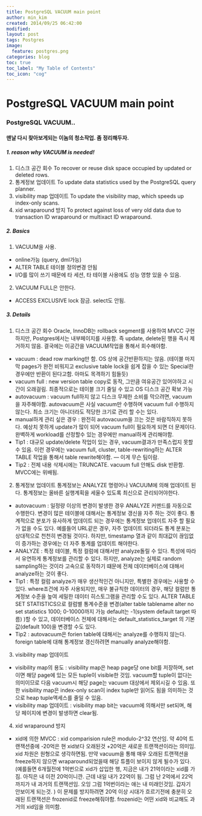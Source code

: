 ```yaml
---
title: PostgreSQL VACUUM main point
author: min_kim
created: 2014/09/25 06:42:00
modified:
layout: post
tags: Postgres
image:
  feature: postgres.png
categories: blog
toc: true
toc_label: "My Table of Contents"
toc_icon: "cog"
---
```



# PostgreSQL VACUUM main point

### PostgreSQL VACUUM..

#### 맨날 다시 찾아보게되는 이놈의 청소작업. 좀 정리해두자.
##### 1. reason why VACUUM is needed!
1. 디스크 공간 회수 To recover or reuse disk space occupied by updated or deleted rows.
2. 통계정보 업데이트 To update data statistics used by the PostgreSQL query planner.
3. visibility map 업데이트 To update the visibility map, which speeds up index-only scans.
4. xid wraparound 방지 To protect against loss of very old data due to transaction ID wraparound or multixact ID wraparound.

##### 2. Basics
1. VACUUM을 사용.
  * online가능 (query, dml가능)
  * ALTER TABLE 테이블 정의변경 안됨
  * I/O를 많이 쓰기 때문에 타 세션, 타 테이블 사용에도 성능 영향 있을 수 있음.
2. VACUUM FULL은 안한다.
  * ACCESS EXCLUSIVE lock 잠금. select도 안됨.

##### 3. Details
1. 디스크 공간 회수
Oracle, InnoDB는 rollback segment를 사용하여 MVCC 구현하지만, Postgres에서는 내부페이지를 사용함. 즉 update, delete된 행을 즉시 제거하지 않음. 결국에는 이공간을 VACUUM작업을 통해서 회수해야함.
  * vacuum : dead row marking만 함. OS 상에 공간반환하지는 않음. (테이블 마지막 pages가 완전 비워지고 exclusive table lock을 쉽게 잡을 수 있는 Special한 경우에만 반환이 된다고함. 아마도 목격하기 힘들듯)
  * vacuum full : new version table copy로 동작, 그만큼 여유공간 있어야하고 시간이 오래걸림. 최종적으로는 테이블 크기 줄일 수 있고 OS 디스크 공간 확보 가능
  * autovacuum : vacuum full하지 않고 디스크 무제한 소비를 막으려면, vacuum을 자주해야함. autovacuum은 사실 vacuum만 수행하며 vacuum full 수행하지 않는다. 최소 크기는 아니더라도 적당한 크기로 관리 할 수는 있다.
  * manual하게 관리 싶은 경우 : 완전히 autovacuum을 끄는 것은 바람직하지 못하다. 예상치 못하게 update가 많이 되어 vacuum full이 필요하게 되면 더 문제이다. 완벽하게 workload를 산정할수 있는 경우에만 manual하게 관리해야함.
  * Tip1 : 대규모 update/delete 작업이 있는 경우, vacuum결과가 만족스럽지 못할 수 있음. 이런 경우에는 vacuum full, cluster, table-rewriting하는 ALTER TABLE 작업을 통해서 table rewrite해야함. — 이게 무슨 팀이람.
  * Tip2 : 전체 내용 삭제시에는 TRUNCATE. vacuum full 안해도 disk 반환함. MVCC에는 위배됨.
2. 통계정보 업데이트
통계정보는 ANALYZE 명령어나 VACUUM에 의해 업데이트 된다. 통계정보는 올바른 실행계획을 세울수 있도록 최신으로 관리되어야한다.
  * autovacuum : 일정량 이상의 변경이 발생한 경우 ANALYZE 커맨드를 자동으로 수행한다. 변경이 많은 테이블에 대해서는 통계정보 갱신을 자주 하는 것이 좋다. 통계적으로 분포가 유사하게 업데이트 되는 경우에는 통계정보 업데이트 자주 할 필요가 없을 수도 있다. 예를들어 URL같은 경우, 자주 업데이트 되더라도 통계 분포는 상대적으로 천천히 변경될 것이다. 하지만, timestamp 열과 같이 최대값이 끊임없이 증가하는 경우에는 더 자주 통계를 업데이트 해야한다.
  * ANALYZE : 특정 테이블, 특정 컬럼에 대해서만 analyze돌릴 수 있다. 특성에 따라서 유연하게 통계정보를 관리할 수 있다. 하지만, analyze는 실제로 random sampling하는 것이라 고속으로 동작하기 떄문에 전체 데이터베이스에 대해서 analyze하는 것이 좋다.  
  * Tip1 :  특정 컬럼 analyze가 매우 생산적인건 아니지만, 특별한 경우에는 사용할 수 있다. where조건에 자주 사용되지만, 매우 불규칙한 데이터의 경우, 해당 컬럼만 통계정보 수준을 높여 세밀한 데이터 히스토그램을 관리할 수도 있다. ALTER TABLE SET STATISTICS으로 컬럼별 통계수준을 변경(alter table tablename alter no set statistics 1000; 0-10000까지 가능 default는 -1(system default target 따름) )할 수 있고, 데이터베이스 전체에 대해서는 default_statistics_target 의 기본값(default 100)을 변경할 수도 있다.
  * Tip2 : autovacuum은 forien table에 대해서는 analyze를 수행하지 않는다. foreign table에 대해 통계정보 갱신하려면 manually analyze해야함.
3. visibility map 업데이트
  * visibility map의 용도 : visibility map은 heap page당 one bit를 저장하며, set이면 해당 page에 있는 모든 tuple이 visible한 것임. vacuum할 tuple이 없다는 의미이므로 다음 vacuum시 해당 page는 vacuum 대상에서 제외시길 수 있음. 또한 visibility map은 index-only scan이 index tuple만 읽어도 됨을 의미하는 것으로 heap tuple액세스를 줄일 수 있음.
  * visibility map 업데이트 : visibility map bit는 vacuum에 의해서만 set되며, 해당 페이지에 변경이 발생하면 clear됨.
4. xid wraparound 방지
  * xid에 의한 MVCC : xid comparision rule은 modulo-2^32 연산임. 약 40억 트랜잭션중에 -20억은 현 xid보다 오래된것 +20억은 새로운 트랜잭션이라는 의미임. xid 차원은 원형으로 생각하면됨. 만약 vacuum을 통해 매우 오래된 트랜잭션을 freeze하지 않으면 wraparound되었을때 해당 튜플이 보이지 않게 될수가 있다.(예를들면 6개월전에 1억번으로 xid가 삽입한 행, 지금은 내가 21억이라는 xid를 가짐. 아직은 내 이전 20억이니깐. 근데 내일 내가 22억이 됨. 그럼 난 2억에서 22억까지가 내 과거의 트랜잭션임. 오잉 그럼 1억번이라는 애는 내 미래인것임. 갑자기 안보이게 되는것. ) 이 문제를 방지하려면 20억 이상 시대가 흐르기전에 충분히 오래된 트랜잭션은 frozenid로 freeze해줘야함. frozenid는 어떤 xid와 비교해도 과거의 xid임을 의미함.
